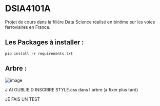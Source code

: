 # DSIA4101A
Projet de cours dans la filière Data Science réalisé en binôme sur les voies ferroviaires en France. 


## Les Packages à installer : 
```
pip install -r requirements.txt
```

## Arbre : 
![image](https://github.com/user-attachments/assets/3da9ee46-32cf-49c7-a5f6-a69309bf7b91)

J AI OUBLIE D INSCRIRE STYLE.css dans l arbre (a fixer plus tard)


JE FAIS UN TEST
